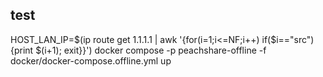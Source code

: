 ## test

HOST_LAN_IP=$(ip route get 1.1.1.1 | awk '{for(i=1;i<=NF;i++) if($i=="src"){print $(i+1); exit}}') docker compose -p peachshare-offline -f docker/docker-compose.offline.yml up